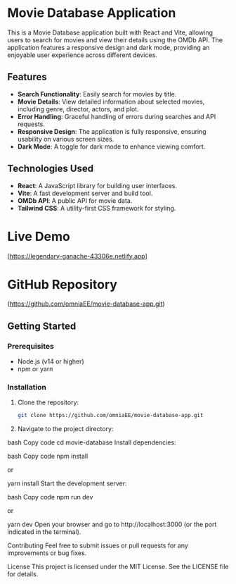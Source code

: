 # Movie Database Application

This is a Movie Database application built with React and Vite, allowing users to search for movies and view their details using the OMDb API. The application features a responsive design and dark mode, providing an enjoyable user experience across different devices.

## Features

- **Search Functionality**: Easily search for movies by title.
- **Movie Details**: View detailed information about selected movies, including genre, director, actors, and plot.
- **Error Handling**: Graceful handling of errors during searches and API requests.
- **Responsive Design**: The application is fully responsive, ensuring usability on various screen sizes.
- **Dark Mode**: A toggle for dark mode to enhance viewing comfort.

## Technologies Used

- **React**: A JavaScript library for building user interfaces.
- **Vite**: A fast development server and build tool.
- **OMDb API**: A public API for movie data.
- **Tailwind CSS**: A utility-first CSS framework for styling.

# Live Demo

[https://legendary-ganache-43306e.netlify.app]

# GitHub Repository

(https://github.com/omniaEE/movie-database-app.git)

## Getting Started

### Prerequisites

- Node.js (v14 or higher)
- npm or yarn

### Installation

1. Clone the repository:

   ```bash
   git clone https://github.com/omniaEE/movie-database-app.git

   ```

2. Navigate to the project directory:

bash
Copy code
cd movie-database
Install dependencies:

bash
Copy code
npm install

or

yarn install
Start the development server:

bash
Copy code
npm run dev

or

yarn dev
Open your browser and go to http://localhost:3000 (or the port indicated in the terminal).

Contributing
Feel free to submit issues or pull requests for any improvements or bug fixes.

License
This project is licensed under the MIT License. See the LICENSE file for details.
